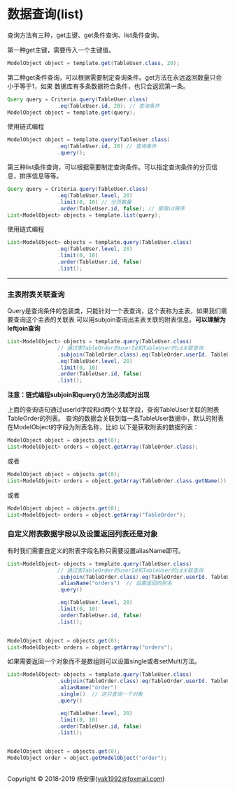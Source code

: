 # 数据查询(list)

查询方法有三种，get主键、get条件查询、list条件查询。

第一种get主键，需要传入一个主键值。

```java
ModelObject object = template.get(TableUser.class, 20);
```

第二种get条件查询，可以根据需要制定查询条件。get方法在永远返回数量只会小于等于1，如果
数据库有多条数据符合条件，也只会返回第一条。

```java
Query query = Criteria.query(TableUser.class)
                .eq(TableUser.id, 20); // 查询条件
ModelObject object = template.get(query);
```

使用链式编程

```java
ModelObject object = template.query(TableUser.class)
                .eq(TableUser.id, 20) // 查询条件
                .query();
```

第三种list条件查询，可以根据需要制定查询条件。可以指定查询条件的分页信息，排序信息等等。

```java
Query query = Criteria.query(TableUser.class)
                .eq(TableUser.level, 20)
                .limit(0, 10) // 分页数量
                .order(TableUser.id, false); // 使用id降序
List<ModelObject> objects = template.list(query);
```

使用链式编程

```java
List<ModelObject> objects = template.query(TableUser.class)
                .eq(TableUser.level, 20)
                .limit(0, 10)
                .order(TableUser.id, false)
                .list();
```

---


### 主表附表关联查询

Query是查询条件的包装类，只能针对一个表查询，这个表称为主表，如果我们需要查询这个主表的关联表
可以用subjoin查询出主表关联的附表信息。**可以理解为leftjoin查询**

```java
List<ModelObject> objects = template.query(TableUser.class)
                // 通过表TableOrder的userId和TableUser的id关联查询
                .subjoin(TableOrder.class).eq(TableOrder.userId, TableUser.id).query()
                .eq(TableUser.level, 20)
                .limit(0, 10)
                .order(TableUser.id, false)
                .list();
```

**注意：链式编程subjoin和query()方法必须成对出现**

上面的查询语句通过userId字段和id两个关联字段，查询TableUser关联的附表TableOrder的列表。
查询的数据会关联到每一条TableUser数据中，默认的附表在ModelObject的字段为附表名称，比如
以下是获取附表的数据列表：

```java
ModelObject object = objects.get(0);
List<ModelObject> orders = object.getArray(TableOrder.class);
```

或者 

```java
ModelObject object = objects.get(0);
List<ModelObject> orders = object.getArray(TableOrder.class.getName());
```

或者

```java
ModelObject object = objects.get(0);
List<ModelObject> orders = object.getArray("TableOrder");
```

### 自定义附表数据字段以及设置返回列表还是对象

有时我们需要自定义的附表字段名称只需要设置aliasName即可。

```java
List<ModelObject> objects = template.query(TableUser.class)
                // 通过表TableOrder的userId和TableUser的id关联查询
                .subjoin(TableOrder.class).eq(TableOrder.userId, TableUser.id)
                .aliasName("orders")  // 设置返回的别名
                .query()

                .eq(TableUser.level, 20)
                .limit(0, 10)
                .order(TableUser.id, false)
                .list();


ModelObject object = objects.get(0);
List<ModelObject> orders = object.getArray("orders");
```

如果需要返回一个对象而不是数组则可以设置single或者setMulti方法。

```java
List<ModelObject> objects = template.query(TableUser.class)
                .subjoin(TableOrder.class).eq(TableOrder.userId, TableUser.id)
                .aliasName("order")
                .single()  // 这只查询一个对象
                .query()

                .eq(TableUser.level, 20)
                .limit(0, 10)
                .order(TableUser.id, false)
                .list();


ModelObject object = objects.get(0);
ModelObject order = object.getModelObject("order");
```



## 
Copyright © 2018-2019 杨安康(yak1992@foxmail.com)
